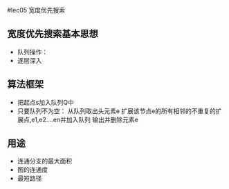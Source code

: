 #lec05 宽度优先搜索

## 宽度优先搜索基本思想
- 队列操作：
- 逐层深入

## 算法框架
- 把起点s加入队列Q中
- 只要队列不为空：
    从队列取出头元素e
    扩展该节点e的所有相邻的不重复的扩展点,e1,e2....en并加入队列
    输出并删除元素e
## 用途
- 连通分支的最大面积
- 图的连通度
- 最短路径
